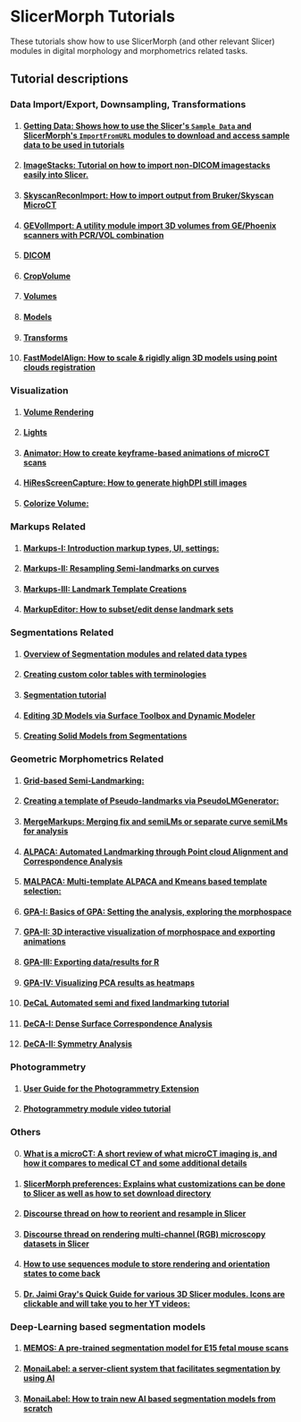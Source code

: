 # SlicerMorph Tutorials
These tutorials show how to use SlicerMorph (and other relevant Slicer) modules in digital morphology and morphometrics related tasks.

## Tutorial descriptions

### Data Import/Export, Downsampling,  Transformations
1. #### [**Getting Data:** Shows how to use the Slicer's `Sample Data` and SlicerMorph's `ImportFromURL` modules to download and access sample data to be used in tutorials](https://github.com/SlicerMorph/Tutorials/tree/main/SampleData)
3. #### [**ImageStacks:** Tutorial on how to import non-DICOM imagestacks easily into Slicer.](https://github.com/SlicerMorph/Tutorials/tree/main/ImageStacks)
4. #### [**SkyscanReconImport:** How to import output from Bruker/Skyscan MicroCT](https://github.com/SlicerMorph/Tutorials/tree/main/SkyscanReconImport)
5. #### [**GEVolImport:** A utility module import 3D volumes from GE/Phoenix scanners with PCR/VOL combination](https://github.com/SlicerMorph/SlicerMorph/tree/master/GEVolImport#gevolimport)
7. #### [**DICOM**](https://github.com/SlicerMorph/Tutorials/blob/main/Slicer_Modules/DICOM/README.md)
2. #### [**CropVolume**](https://github.com/SlicerMorph/Tutorials/blob/main/Slicer_Modules/Crop_Volume/Readme.MD)
3. #### [**Volumes**](https://github.com/SlicerMorph/Tutorials/blob/main/Slicer_Modules/Volumes/Readme.MD)
9. #### [**Models**](https://github.com/SlicerMorph/Tutorials/blob/main/Slicer_Modules/Models/README.md)
8. #### [**Transforms**](https://github.com/SlicerMorph/Tutorials/blob/main/Slicer_Modules/Transforms/README.md)
9. #### [**FastModelAlign:** How to scale & rigidly align 3D models using point clouds registration](https://github.com/SlicerMorph/Tutorials/tree/main/FastModelAlign#readme)

### Visualization
1. #### [Volume Rendering](https://github.com/SlicerMorph/Tutorials/blob/main/Slicer_Modules/Volume_Rendering/README.MD)
5. #### [Lights](https://github.com/SlicerMorph/Tutorials/blob/main/Slicer_Modules/Lighting/Lights.md)
7. #### [**Animator:** How to create keyframe-based animations of microCT scans](https://github.com/SlicerMorph/Tutorials/tree/main/Animator)
8. #### [**HiResScreenCapture:** How to generate highDPI still images](https://github.com/SlicerMorph/Tutorials/tree/main/HiResScreenCapture#readme)
9. #### [**Colorize Volume:**](https://github.com/SlicerMorph/Tutorials/blob/main/ColorizeVolume/README.md)

### Markups Related
1. #### [**Markups-I:** Introduction markup types, UI, settings:](https://github.com/SlicerMorph/Tutorials/tree/main/Markups_1)
9. #### [**Markups-II:** Resampling Semi-landmarks on curves](https://github.com/SlicerMorph/Tutorials/tree/main/Markups_2)
10. #### [**Markups-III:** Landmark Template Creations](https://github.com/SlicerMorph/Tutorials/tree/main/Markups_3) 
13. #### [**MarkupEditor:** How to subset/edit dense landmark sets](https://github.com/SlicerMorph/Tutorials/tree/main/MarkupsEditor)

### Segmentations Related
1. #### [Overview of Segmentation modules and related data types](https://github.com/SlicerMorph/Tutorials/blob/main/Segmentation/Segmentation.md)
2. #### [Creating custom color tables with terminologies](https://github.com/SlicerMorph/Tutorials/blob/main/Segmentation/colors-and-terms/README.md)
7. #### [Segmentation tutorial](https://github.com/SlicerMorph/Tutorials/blob/main/Segmentation/README.md)
10. #### [Editing 3D Models via Surface Toolbox and Dynamic Modeler](https://github.com/SlicerMorph/Tutorials/blob/main/Slicer_Modules/Surface_Toolbox/README.md)
11. #### [Creating Solid Models from Segmentations](https://github.com/SlicerMorph/Tutorials/tree/main/WaterTightModels#readme)

### Geometric Morphometrics Related
1. #### [**Grid-based Semi-Landmarking:**](https://github.com/SlicerMorph/Tutorials/blob/main/GridBasedLandmarking/README.md)
13. #### [**Creating a template of Pseudo-landmarks via PseudoLMGenerator:**](https://github.com/SlicerMorph/Tutorials/tree/main/PseudoLMGenerator)
14. #### [**MergeMarkups:** Merging fix and semiLMs or separate curve semiLMs for analysis](https://github.com/SlicerMorph/Tutorials/tree/main/MergeMarkups)
15. #### [**ALPACA:** Automated Landmarking through Point cloud Alignment and Correspondence Analysis](https://github.com/SlicerMorph/Tutorials/tree/main/ALPACA)
15. #### [**MALPACA:** Multi-template ALPACA and Kmeans based template selection:](https://github.com/SlicerMorph/Tutorials/tree/main/MALPACA)
16. #### [**GPA-I:** Basics of GPA: Setting the analysis, exploring the morphospace](https://github.com/SlicerMorph/Tutorials/tree/main/GPA_1)
17. #### [**GPA-II:** 3D interactive visualization of morphospace and exporting animations](https://github.com/SlicerMorph/Tutorials/tree/main/GPA_2)
18. #### [**GPA-III:** Exporting data/results for R](https://github.com/SlicerMorph/Tutorials/tree/main/GPA_3#readme)
19. #### [**GPA-IV:** Visualizing PCA results as heatmaps](https://github.com/SlicerMorph/Tutorials/blob/main/heatmaps/README.MD)
20. #### [DeCaL Automated semi and fixed landmarking tutorial](https://github.com/SlicerMorph/Tutorials/blob/main/DeCAL/README.md)
21. #### [DeCA-I: Dense Surface Correspondence Analysis](https://github.com/SlicerMorph/Tutorials/blob/main/DeCA_1/README.md)
22. #### [DeCA-II: Symmetry Analysis](https://github.com/SlicerMorph/Tutorials/blob/main/DeCA_2/README.md)

### Photogrammetry
1. #### [User Guide for the Photogrammetry Extension](https://github.com/SlicerMorph/SlicerPhotogrammetry?tab=readme-ov-file#user-guide)
2. #### [Photogrammetry module video tutorial](https://www.youtube.com/watch?v=YRHlb0dGyNc&t=9s) 

### Others
0. #### [**What is a microCT:** A short review of what microCT imaging is, and how it compares to medical CT and some additional details](https://github.com/SlicerMorph/Tutorials/blob/main/microCT/README.md)
1. #### [**SlicerMorph preferences:** Explains what customizations can be done to Slicer as well as how to set download directory](https://github.com/SlicerMorph/Tutorials/tree/main/MorphPrefs)
11. #### [Discourse thread on how to reorient and resample in Slicer](https://discourse.slicer.org/t/how-to-properly-use-the-segment-editor-with-transformed-volumes/21861/11?u=muratmaga)
12. #### [Discourse thread on rendering multi-channel (RGB) microscopy datasets in Slicer](https://discourse.slicer.org/t/best-data-import-practices-for-microscopy/22056/4?u=muratmaga)
13. #### [How to use sequences module to store rendering and orientation states to come back](https://discourse.slicer.org/t/new-feature-basic-support-for-physically-based-rendering-pbr/21725/17)
14. #### [Dr. Jaimi Gray's Quick Guide for various 3D Slicer modules. Icons are clickable and will take you to her YT videos:](http://www.graysvertebrateanatomy.com/__static/c0e61a322fc1f771762f9a4d60fbf7ee/gray-3d-slicer-quick-guide.pdf)


### Deep-Learning based segmentation models
1. #### [**MEMOS:** A pre-trained segmentation model for E15 fetal mouse scans](https://github.com/SlicerMorph/SlicerMEMOS)
2. #### [**MonaiLabel:** a server-client system that facilitates segmentation by using AI ](https://github.com/Project-MONAI/MONAILabel/tree/main/plugins/slicer) 
3. #### [**MonaiLabel:** How to train new AI based segmentation models from scratch](https://www.youtube.com/watch?v=3HTh2dqZqew) 

